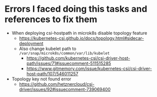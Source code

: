 # Errors I faced doing this tasks and references to fix them

- When deploying csi-hostpath in microk8s disable topology feature
    - https://kubernetes-csi.github.io/docs/topology.html#sidecar-deployment
    - Also change kubelet path to `/var/snap/microk8s/common/var/lib/kubelet`
        - https://github.com/kubernetes-csi/csi-driver-host-path/issues/71#issuecomment-511515285
        - https://www.gitmemory.com/issue/kubernetes-csi/csi-driver-host-path/107/546011257
- Topology key not found error
    - https://github.com/hetznercloud/csi-driver/issues/92#issuecomment-739069400

